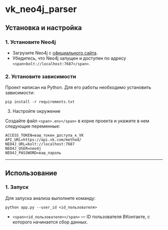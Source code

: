 # vk_neo4j_parser

## Установка и настройка

### 1. Установите Neo4j

* Загрузите Neo4j с [официального сайта]().
* Убедитесь, что Neo4j запущен и доступен по адресу `<span>bolt://localhost:7687</span>`.

### 2. Установите зависимости

Проект написан на Python. Для его работы необходимо установить зависимости:

```
pip install -r requirements.txt
```

3. Настройте окружение

Создайте файл `<span>.env</span>` в корне проекта и укажите в нем следующие переменные:

```
ACCESS_TOKEN=ваш_токен_доступа_к_VK
API_URL=https://api.vk.com/method/
NEO4J_URL=bolt://localhost:7687
NEO4J_USER=neo4j
NEO4J_PASSWORD=ваш_пароль
```

---

## Использование

### 1. Запуск 

Для запуска анализа выполните команду:

```
python app.py --user_id <id_пользователя>
```

* `<span><id_пользователя></span>` — ID пользователя ВКонтакте, с которого начинается сбор данных.
